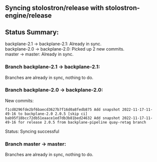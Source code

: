 ## Syncing stolostron/release with stolostron-engine/release

## Status Summary:

backplane-2.1 -> backplane-2.1: Already in sync.  
backplane-2.0 -> backplane-2.0: Picked up 2 new commits.  
master -> master: Already in sync.  

### Branch backplane-2.1 -> backplane-2.1:

Branches are already in sync, nothing to do.

### Branch backplane-2.0 -> backplane-2.0:

New commits:

```
f1cd8296fde2bf6baecd3627b7f16d0a8fedb875 Add snapshot 2022-11-17-11-49-16 to backplane-2.0 2.0.5 [skip ci]
bab95f18bcc72db51eaace1ed7db3b81bed24632 Add snapshot 2022-11-17-11-49-16 for release 2.0.5 from backplane-pipeline quay-retag branch
```

Status: Syncing successful

### Branch master -> master:

Branches are already in sync, nothing to do.
